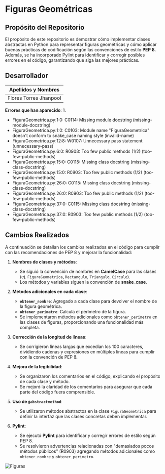 # Figuras Geométricas


## Propósito del Repositorio

El propósito de este repositorio es demostrar cómo implementar clases abstractas en Python para representar figuras geométricas y cómo aplicar buenas prácticas de codificación según las convenciones de estilo **PEP 8**. Además, se ha incorporado Pylint para identificar y corregir posibles errores en el código, garantizando que siga las mejores prácticas.


 ## Desarrollador 
| Apellidos y Nombres |
|---------------------|
|Flores Torres Jhanpool|



**Errores que han aparecido**: 
1.
- FiguraGeometrica.py:1:0: C0114: Missing module docstring (missing-module-docstring)
- FiguraGeometrica.py:1:0: C0103: Module name "FiguraGeometrica" doesn't conform to snake_case naming style (invalid-name)
- FiguraGeometrica.py:12:8: W0107: Unnecessary pass statement (unnecessary-pass)
- FiguraGeometrica.py:6:0: R0903: Too few public methods (1/2) (too-few-public-methods)
- FiguraGeometrica.py:15:0: C0115: Missing class docstring (missing-class-docstring)
- FiguraGeometrica.py:15:0: R0903: Too few public methods (1/2) (too-few-public-methods)
- FiguraGeometrica.py:26:0: C0115: Missing class docstring (missing-class-docstring)
- FiguraGeometrica.py:26:0: R0903: Too few public methods (1/2) (too-few-public-methods)
- FiguraGeometrica.py:37:0: C0115: Missing class docstring (missing-class-docstring)
- FiguraGeometrica.py:37:0: R0903: Too few public methods (1/2) (too-few-public-methods)

## Cambios Realizados

A continuación se detallan los cambios realizados en el código para cumplir con las recomendaciones de PEP 8 y mejorar la funcionalidad:

1. **Nombres de clases y métodos**: 
   - Se siguió la convención de nombres en **CamelCase** para las clases (ej. `FiguraGeometrica`, `Rectangulo`, `Triangulo`, `Circulo`).
   - Los métodos y variables siguen la convención de **snake_case**.

2. **Métodos adicionales en cada clase**:
   - **`obtener_nombre`**: Agregado a cada clase para devolver el nombre de la figura geométrica.
   - **`obtener_perimetro`**: Calcula el perímetro de la figura.
   - Se implementaron métodos adicionales como `obtener_perimetro` en las clases de figuras, proporcionando una funcionalidad más completa.

3. **Corrección de la longitud de líneas**: 
   - Se corrigieron líneas largas que excedían los 100 caracteres, dividiendo cadenas y expresiones en múltiples líneas para cumplir con la convención de PEP 8.

4. **Mejora de la legibilidad**:
   - Se organizaron los comentarios en el código, explicando el propósito de cada clase y método.
   - Se mejoró la claridad de los comentarios para asegurar que cada parte del código fuera comprensible.

5. **Uso de `@abstractmethod`**:
   - Se utilizaron métodos abstractos en la clase `FiguraGeometrica` para definir la interfaz que las clases concretas deben implementar.

6. **Pylint**:
   - Se ejecutó **Pylint** para identificar y corregir errores de estilo según PEP 8.
   - Se resolvieron advertencias relacionadas con "demasiados pocos métodos públicos" (R0903) agregando métodos adicionales como `obtener_nombre` y `obtener_perimetro`.

![Figuras](https://cdn.euroinnova.com/img/subidasEditor/figuras-geometricas_1736848938.webp)



